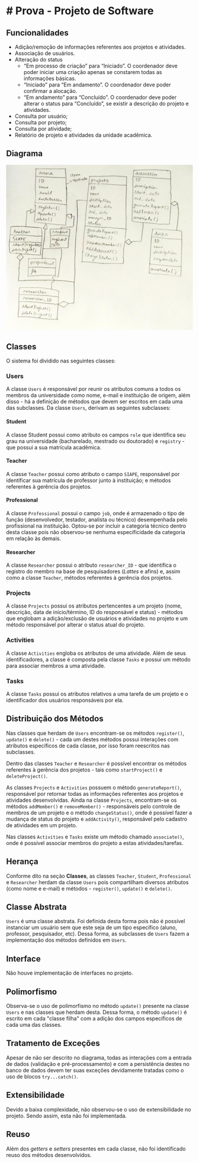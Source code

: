 # # Prova - Projeto de Software

## Funcionalidades
- Adição/remoção de informações referentes aos projetos e atividades.
- Associação de usuários.
- Alteração do status
	- “Em processo de criação” para “Iniciado”. O coordenador deve poder iniciar uma criação apenas se constarem todas as informações básicas.
	- “Iniciado” para “Em andamento”. O coordenador deve poder confirmar a alocação.
	- “Em andamento” para “Concluído”. O coordenador deve poder alterar o status para “Concluído”, se existir a descrição do projeto e atividades.
- Consulta por usuário;
- Consulta por projeto;
- Consulta por atividade;
- Relatório de projeto e atividades da unidade acadêmica.

## Diagrama

![](https://github.com/kevinwsbr/p3_exam/blob/master/diagrama.jpg "Diagrama do projeto")

## Classes
O sistema foi dividido nas seguintes classes:
### Users
A classe `Users` é responsável por reunir os atributos comuns a todos os membros da universidade como nome, e-mail e instituição de origem, além disso - há a definição de métodos que devem ser escritos em cada uma das subclasses. Da classe `Users`, derivam as seguintes subclasses:
#### Student
A classe Student possui como atributo os campos `role` que identifica seu grau na universidade (bacharelado, mestrado ou doutorado) e `registry` - que possui a sua matrícula acadêmica.
#### Teacher
A classe `Teacher` possui como atributo o campo `SIAPE`, responsável por identificar sua matrícula de professor junto à instituição; e métodos referentes à gerência dos projetos.
#### Professional
A classe `Professional` possui o campo `job`, onde é armazenado o tipo de função (desenvolvedor,
testador, analista ou técnico) desempenhada pelo profissional na instituição. Optou-se por incluir a categoria técnico dentro desta classe pois não observou-se nenhuma especificidade da categoria em relação às demais.
#### Researcher
A classe `Researcher` possui o atributo `researcher_ID` - que identifica o registro do membro na base de pesquisadores (*Lattes* e afins) e, assim como a classe `Teacher`, métodos referentes à gerência dos projetos.
### Projects
A classe `Projects` possui os atributos pertencentes a um projeto (nome, descrição, data de início/término, ID do responsável e status) - métodos que englobam a adição/exclusão de usuários e atividades no projeto e um método responsável por alterar o status atual do projeto.
### Activities
A classe `Activities` engloba os atributos de uma atividade. Além de seus identificadores, a classe é composta pela classe `Tasks` e possui um método para associar membros a uma atividade. 
### Tasks
A classe `Tasks` possui os atributos relativos a uma tarefa de um projeto e o identificador dos usuários responsáveis por ela.
## Distribuição dos Métodos
Nas classes que herdam de `Users` encontram-se os métodos `register()`, `update()` e `delete()` - cada um destes métodos possui interações com atributos específicos de cada classe, por isso foram reescritos nas subclasses.

Dentro das classes `Teacher` e `Researcher` é possível encontrar os métodos referentes à gerência dos projetos - tais como `startProject()` e `deleteProject()`.

As classes `Projects` e `Activities` possuem o método `generateReport()`, responsável por retornar todas as informações referentes aos projetos e atividades desenvolvidas. Ainda na classe `Projects`, encontram-se os métodos `addMember()` e `removeMember()` - responsáveis pelo controle de membros de um projeto e o método `changeStatus()`, onde é possível fazer a mudança de status do projeto e `addActivity()`, responsável pelo cadastro de atividades em um projeto.

Nas classes `Activities` e `Tasks` existe um método chamado `associate()`, onde é possível associar membros do projeto a estas atividades/tarefas.

## Herança
Conforme dito na seção **Classes**, as classes `Teacher`, `Student`, `Professional` e `Researcher` herdam da classe `Users` pois compartilham diversos atributos (como nome e e-mail) e métodos - `register()`, `update()` e `delete()`.
## Classe Abstrata
`Users` é uma classe abstrata. Foi definida desta forma pois não é possível instanciar um usuário sem que este seja de um tipo específico (aluno, professor, pesquisador, etc). Dessa forma, as subclasses de `Users` fazem a implementação dos métodos definidos em `Users`. 
## Interface
Não houve implementação de interfaces no projeto.

## Polimorfismo
Observa-se o uso de polimorfismo no método `update()` presente na classe `Users` e nas classes que herdam desta. Dessa forma, o método `update()` é escrito em cada "classe filha" com a adição dos campos específicos de cada uma das classes.
## Tratamento de Exceções
Apesar de não ser descrito no diagrama, todas as interações com a entrada de dados (validação e pré-processamento) e com a persistência destes no banco de dados devem ter suas exceções devidamente tratadas como o uso de blocos `try...catch()`.

## Extensibilidade
Devido a baixa complexidade, não observou-se o uso de extensibilidade no projeto. Sendo assim, esta não foi implementada.
## Reuso
Além dos *getters* e *setters* presentes em cada classe, não foi identificado reuso dos métodos desenvolvidos. 
